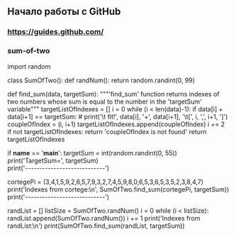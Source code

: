 ## Начало работы с GitHub

### https://guides.github.com/

###  sum-of-two
import random

class SumOfTwo():
  def randNum():
    return random.randint(0, 99)

  def find_sum(data, targetSum):
    """'find_sum' function returns indexes of two numbers whose sum is equal to the number in the 'targetSum' variable"""
    targetListOfIndexes = []
    i = 0
    while (i < len(data)-1):
      if data[i] + data[i+1] == targetSum:
        # print('\t fit!', data[i], '+', data[i+1], '\t[', i, ',', i+1, ']')
        coupleOfIndex = (i, i+1)
        targetListOfIndexes.append(coupleOfIndex)
      i += 2  
    if not targetListOfIndexes:
      return 'coupleOfIndex is not found'
    return targetListOfIndexes   


if __name__ == '__main__': 
  targetSum = int(random.randint(0, 55))
  print('TargetSum=', targetSum)  
  print('*----------------------------*')

  cortegePi = (3,4,1,5,9,2,6,5,7,9,3,2,7,4,5,9,8,0,6,5,3,6,5,3,5,2,3,8,4,7)
  print('Indexes from cortege:\n', SumOfTwo.find_sum(cortegePi, targetSum))
  print('*----------------------------*')

  randList = []
  listSize = SumOfTwo.randNum()
  i = 0
  while (i < listSize):
    randList.append(SumOfTwo.randNum())
    i += 1
  print('Indexes from randList:\n')
  print(SumOfTwo.find_sum(randList, targetSum))


  





  
    

